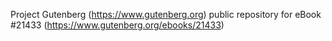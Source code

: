 Project Gutenberg (https://www.gutenberg.org) public repository for eBook #21433 (https://www.gutenberg.org/ebooks/21433)
